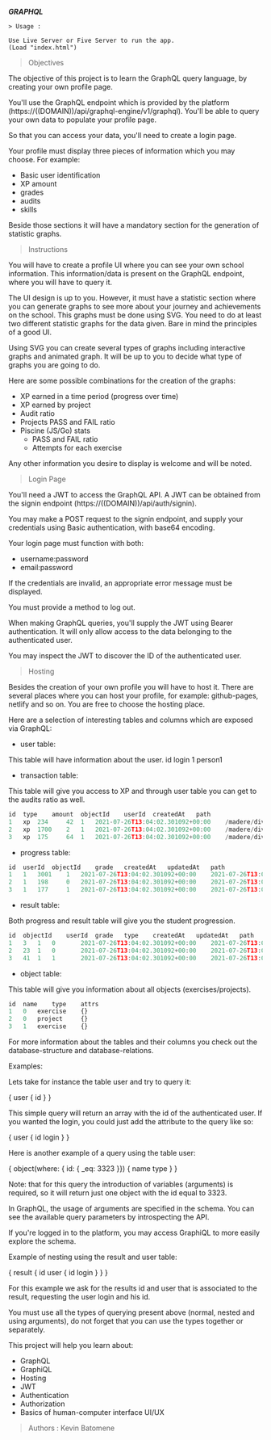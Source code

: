 ***GRAPHQL***

    > Usage :
    
    Use Live Server or Five Server to run the app. 
    (Load "index.html")


> Objectives

The objective of this project is to learn the GraphQL query language, by creating your own profile page.

You'll use the GraphQL endpoint which is provided by the platform (https://((DOMAIN))/api/graphql-engine/v1/graphql). You'll be able to query your own data to populate your profile page.

So that you can access your data, you'll need to create a login page.

Your profile must display three pieces of information which you may choose. For example:

* Basic user identification
* XP amount
* grades
* audits
* skills

Beside those sections it will have a mandatory section for the generation of statistic graphs.

> Instructions

You will have to create a profile UI where you can see your own school information. This information/data is present on the GraphQL endpoint, where you will have to query it.

The UI design is up to you. However, it must have a statistic section where you can generate graphs to see more about your journey and achievements on the school. This graphs must be done using SVG. You need to do at least two different statistic graphs for the data given. Bare in mind the principles of a good UI.

Using SVG you can create several types of graphs including interactive graphs and animated graph. It will be up to you to decide what type of graphs you are going to do.

Here are some possible combinations for the creation of the graphs:

* XP earned in a time period (progress over time)
* XP earned by project
* Audit ratio
* Projects PASS and FAIL ratio
* Piscine (JS/Go) stats
    * PASS and FAIL ratio
    * Attempts for each exercise

Any other information you desire to display is welcome and will be noted.

> Login Page

You'll need a JWT to access the GraphQL API. A JWT can be obtained from the signin endpoint (https://((DOMAIN))/api/auth/signin).

You may make a POST request to the signin endpoint, and supply your credentials using Basic authentication, with base64 encoding.

Your login page must function with both:

* username:password
* email:password

If the credentials are invalid, an appropriate error message must be displayed.

You must provide a method to log out.

When making GraphQL queries, you'll supply the JWT using Bearer authentication. It will only allow access to the data belonging to the authenticated user.

You may inspect the JWT to discover the ID of the authenticated user.

> Hosting

Besides the creation of your own profile you will have to host it. There are several places where you can host your profile, for example: github-pages, netlify and so on. You are free to choose the hosting place.

Here are a selection of interesting tables and columns which are exposed via GraphQL:

* user table:

This table will have information about the user.
id 	login
1 	person1

* transaction table:

This table will give you access to XP and through user table you can get to the audits ratio as well.

```js
id 	type 	amount 	objectId 	userId 	createdAt 	path
1 	xp 	234 	42 	1 	2021-07-26T13:04:02.301092+00:00 	/madere/div-01/graphql
2 	xp 	1700 	2 	1 	2021-07-26T13:04:02.301092+00:00 	/madere/div-01/graphql
3 	xp 	175 	64 	1 	2021-07-26T13:04:02.301092+00:00 	/madere/div-01/graphql
```

* progress table:

```js
id 	userId 	objectId 	grade 	createdAt 	updatedAt 	path
1 	1 	3001 	1 	2021-07-26T13:04:02.301092+00:00 	2021-07-26T13:04:02.301092+00:00 	/madere/piscine-go/quest-01
2 	1 	198 	0 	2021-07-26T13:04:02.301092+00:00 	2021-07-26T13:04:02.301092+00:00 	/madere/piscine-go/quest-01
3 	1 	177 	1 	2021-07-26T13:04:02.301092+00:00 	2021-07-26T13:04:02.301092+00:00 	/madere/piscine-go/quest-01
```

* result table:

Both progress and result table will give you the student progression.
```js
id 	objectId 	userId 	grade 	type 	createdAt 	updatedAt 	path
1 	3 	1 	0 		2021-07-26T13:04:02.301092+00:00 	2021-07-26T13:04:02.301092+00:00 	/madere/div-01/graphql
2 	23 	1 	0 		2021-07-26T13:04:02.301092+00:00 	2021-07-26T13:04:02.301092+00:00 	/madere/div-01/graphql
3 	41 	1 	1 		2021-07-26T13:04:02.301092+00:00 	2021-07-26T13:04:02.301092+00:00 	/madere/div-01/graphql
```

* object table:

This table will give you information about all objects (exercises/projects).
```js
id 	name 	type 	attrs
1 	0 	exercise 	{}
2 	0 	project 	{}
3 	1 	exercise 	{}
```

For more information about the tables and their columns you check out the database-structure and database-relations.

Examples:

Lets take for instance the table user and try to query it:

{ user { id } }

This simple query will return an array with the id of the authenticated user. If you wanted the login, you could just add the attribute to the query like so:

{ user { id login } }

Here is another example of a query using the table user:

{ object(where: { id: { _eq: 3323 }}) { name type } }

Note: that for this query the introduction of variables (arguments) is required, so it will return just one object with the id equal to 3323.

In GraphQL, the usage of arguments are specified in the schema. You can see the available query parameters by introspecting the API.

If you're logged in to the platform, you may access GraphiQL to more easily explore the schema.

Example of nesting using the result and user table:

{ result { id user { id login } } }

For this example we ask for the results id and user that is associated to the result, requesting the user login and his id.

You must use all the types of querying present above (normal, nested and using arguments), do not forget that you can use the types together or separately.

This project will help you learn about:

* GraphQL
* GraphiQL
* Hosting
* JWT
* Authentication
* Authorization
* Basics of human-computer interface
    UI/UX

> Authors : Kevin Batomene
